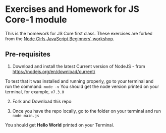 # Exercises and Homework for JS Core-1 module

This is the homework for JS Core first class. These exercises are forked from the [Node Girls JavaScript Beginners' workshop](https://github.com/node-girls/beginners-javascript).

## Pre-requisites
1. Download and install the latest Current version of NodeJS - from https://nodejs.org/en/download/current/

To test that it was installed and running properly, go to your terminal and run the command:
`node -v`
You should get the node version printed on your terminal, for example, `v7.3.0`


2. Fork and Download this repo

3. Once you have the repo locally, go to the folder on your terminal and run `node main.js`

You should get **Hello World** printed on your Terminal.
